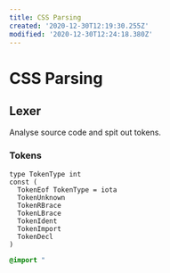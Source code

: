 ```yaml
---
title: CSS Parsing
created: '2020-12-30T12:19:30.255Z'
modified: '2020-12-30T12:24:18.380Z'
---
```


# CSS Parsing

## Lexer

Analyse source code and spit out tokens.

### Tokens

```golang
type TokenType int
const (
  TokenEof TokenType = iota
  TokenUnknown
  TokenRBrace 
  TokenLBrace
  TokenIdent
  TokenImport
  TokenDecl
)
```

```css
@import "
```
